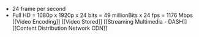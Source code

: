 - 24 frame per second
- Full HD = 1080p x 1920p x 24 bits = 49 millionBits x 24 fps = 1176 Mbps
[[Video Encoding]]
[[Video Stored]]
[[Streaming Multimedia - DASH]]
[[Content Distribution Network CDN]]